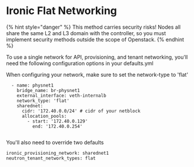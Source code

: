 # Ironic Flat Networking

{% hint style="danger" %}
This method carries security risks! Nodes all share the same L2 and L3 domain with the controller, so you must implement security methods outside the scope of Openstack.
{% endhint %}

To use a single network for API, provisioning, and tenant networking, you'll need the following configuration options in your defaults.yml

When configuring your network, make sure to set the network-type to 'flat'

```
  - name: physnet1
    bridge_name: br-physnet1
    external_interface: veth-internalb
    network_type: 'flat'
    sharednet:
      cidr: '172.40.0.0/24' # cidr of your netblock
      allocation_pools:
        - start: '172.40.0.129'
          end: '172.40.0.254'
          
```

You'll also need to override two defaults

```
ironic_provisioning_network: sharednet1
neutron_tenant_network_types: flat
```
